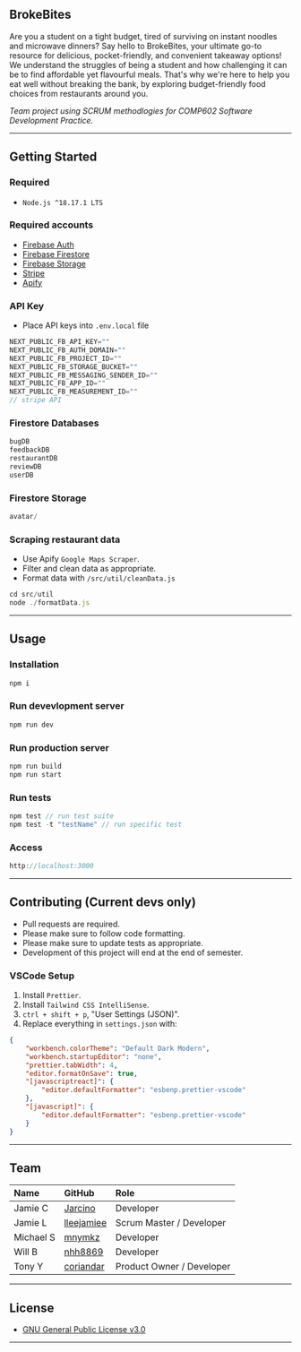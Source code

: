 ## BrokeBites
Are you a student on a tight budget, tired of surviving on instant noodles and microwave dinners? Say hello to BrokeBites, your ultimate go-to resource for delicious, pocket-friendly, and convenient takeaway options! We understand the struggles of being a student and how challenging it can be to find affordable yet flavourful meals. That's why we're here to help you eat well without breaking the bank, by exploring budget-friendly food choices from restaurants around you.

_Team project using SCRUM methodlogies for COMP602 Software Development Practice._

--------------------------------------------------

## Getting Started
### Required
- `Node.js ^18.17.1 LTS`

### Required accounts
- [Firebase Auth][1.1]
- [Firebase Firestore][1.2]
- [Firebase Storage][1.3]
- [Stripe][1.4]
- [Apify][1.5]

[1.1]: <https://firebase.google.com/products/auth>
[1.2]: <https://firebase.google.com/products/firestore>
[1.3]: <https://firebase.google.com/products/storage>
[1.4]: <https://stripe.com>
[1.5]: <https://apify.com>

### API Key
- Place API keys into `.env.local` file

```js
NEXT_PUBLIC_FB_API_KEY=""
NEXT_PUBLIC_FB_AUTH_DOMAIN=""
NEXT_PUBLIC_FB_PROJECT_ID=""
NEXT_PUBLIC_FB_STORAGE_BUCKET=""
NEXT_PUBLIC_FB_MESSAGING_SENDER_ID=""
NEXT_PUBLIC_FB_APP_ID=""
NEXT_PUBLIC_FB_MEASUREMENT_ID=""
// stripe API
```

### Firestore Databases
```js
bugDB
feedbackDB
restaurantDB
reviewDB
userDB
```

### Firestore Storage
```js
avatar/
```

### Scraping restaurant data
- Use Apify `Google Maps Scraper`.
- Filter and clean data as appropriate.
- Format data with `/src/util/cleanData.js`

```js
cd src/util
node ./formatData.js
```

--------------------------------------------------

## Usage
### Installation
```js
npm i
```

### Run devevlopment server
```js
npm run dev
```

### Run production server
```js
npm run build
npm run start
```

### Run tests
```js
npm test // run test suite
npm test -t "testName" // run specific test
```

### Access
```js
http://localhost:3000
```

--------------------------------------------------

## Contributing (Current devs only)
- Pull requests are required.
- Please make sure to follow code formatting.
- Please make sure to update tests as appropriate.
- Development of this project will end at the end of semester.

### VSCode Setup
1. Install `Prettier`.
2. Install `Tailwind CSS IntelliSense`.
3. `ctrl + shift + p`, "User Settings (JSON)".
4. Replace everything in `settings.json` with:
```json
{
    "workbench.colorTheme": "Default Dark Modern",
    "workbench.startupEditor": "none",
    "prettier.tabWidth": 4,
    "editor.formatOnSave": true,
    "[javascriptreact]": {
        "editor.defaultFormatter": "esbenp.prettier-vscode"
    },
    "[javascript]": {
        "editor.defaultFormatter": "esbenp.prettier-vscode"
    }
}
```

--------------------------------------------------

## Team

| Name      | GitHub            | Role                      |
|:----------|:------------------|:--------------------------|
| Jamie C   | [Jarcino][2.1]    | Developer                 |
| Jamie L   | [lleejamiee][2.2] | Scrum Master / Developer  |
| Michael S | [mnymkz][2.3]     | Developer                 |
| Will B    | [nhh8869][2.4]    | Developer                 |
| Tony Y    | [coriandar][2.5]  | Product Owner / Developer |

[2.1]: <https://github.com/Jarcino>
[2.2]: <https://github.com/lleejamiee>
[2.3]: <https://github.com/mnymkz>
[2.4]: <https://github.com/nhh8869>
[2.5]: <https://github.com/coriandar>

--------------------------------------------------

## License
- [GNU General Public License v3.0](https://github.com/coriandar/BrokeBites/blob/main/LICENSE)

--------------------------------------------------